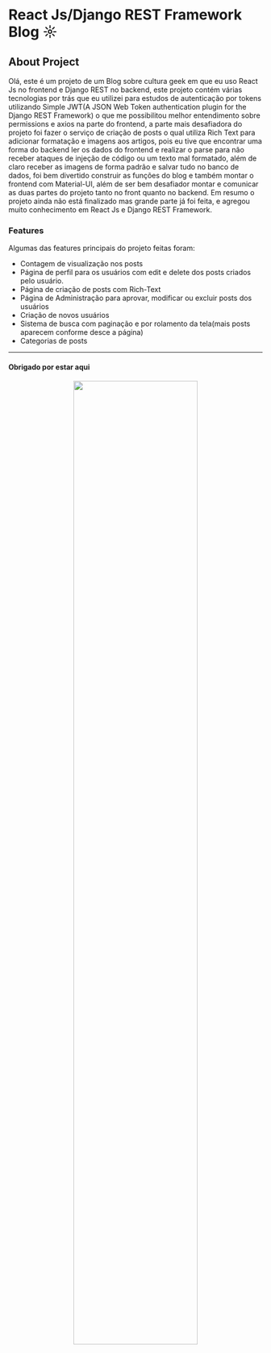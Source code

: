 # React Js/Django REST Framework Blog ☼

## About Project

<p>
  Olá, este é um projeto de um Blog sobre cultura geek em que eu uso React Js no frontend e Django REST no backend, este projeto contém várias tecnologias por trás que eu utilizei para estudos de
  autenticação por tokens utilizando Simple JWT(A JSON Web Token authentication plugin for the Django REST Framework) o que me possibilitou melhor entendimento sobre permissions e axios na parte do frontend,
  a parte mais desafiadora do projeto foi fazer o serviço de criação de posts o qual utiliza Rich Text para adicionar formatação e imagens aos artigos, pois eu tive que encontrar uma forma do backend
  ler os dados do frontend e realizar o parse para não receber ataques de injeção de código ou um texto mal formatado, além de claro receber as imagens de forma padrão e salvar tudo no banco de dados,
  foi bem divertido construir as funções do blog e também montar o frontend com Material-UI, além de ser bem desafiador montar e comunicar as duas partes do projeto tanto no front quanto no backend.
  Em resumo o projeto ainda não está finalizado mas grande parte já foi feita, e agregou muito conhecimento em React Js e Django REST Framework.
</p>

### Features

<p>
  Algumas das features principais do projeto feitas foram:
</p>

- Contagem de visualização nos posts
- Página de perfil para os usuários com edit e delete dos posts criados pelo usuário.
- Página de criação de posts com Rich-Text
- Página de Administração para aprovar, modificar ou excluir posts dos usuários
- Criação de novos usuários
- Sistema de busca com paginação e por rolamento da tela(mais posts aparecem conforme desce a página)
- Categorias de posts

<hr />

#### Obrigado por estar aqui

<p align="center">
  <img src="https://jonchaisson.files.wordpress.com/2021/10/anime-writing.gif" width=70% />
</p>

